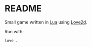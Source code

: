 # README

Small game written in [Lua](https://www.lua.org/) using [Love2d](https://love2d.org/).

Run with:

```shell
love .
```
